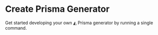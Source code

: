 # Create Prisma Generator
Get started developing your own ◭ Prisma generator by running a single command. 
